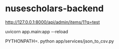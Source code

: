 # nusescholars-backend

http://127.0.0.1:8000/api/admin/items/1?q=test

uvicorn app.main:app --reload

PYTHONPATH=. python app/services/json_to_csv.py  